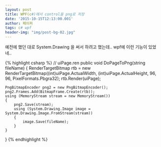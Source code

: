 ```yaml
---
layout: post
title: WPF(c#)에서 control을 png로 저장
date: '2015-10-15T12:13:00.001'
author: 페이퍼
tags: c# wpf
header-img: "img/post-bg-02.jpg"
---
```

예전에 했던 대로 System.Drawing 을 써서 하려고 했는데..
wpf에 이런 기능이 있었네..

{% highlight csharp %}
// uiPage.ren
public void DoPageToPng(string fileName)
{
    RenderTargetBitmap rtb = new RenderTargetBitmap((int)uiPage.ActualWidth, (int)uiPage.ActualHeight, 96, 96, PixelFormats.Pbgra32);
    rtb.Render(uiPage);

    PngBitmapEncoder png2 = new PngBitmapEncoder();
    png2.Frames.Add(BitmapFrame.Create(rtb));
    using (MemoryStream stream = new MemoryStream())
    {
        png2.Save(stream);
        using (System.Drawing.Image image = System.Drawing.Image.FromStream(stream))
        {
            image.Save(fileName);
        }
    }
}
{% endhighlight %}

